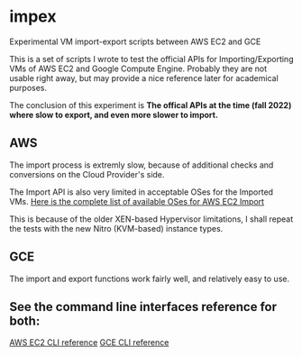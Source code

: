 # impex
Experimental VM import-export scripts between AWS EC2 and GCE

This is a set of scripts I wrote to test the official APIs for Importing/Exporting VMs of AWS EC2 and Google Compute Engine.
Probably they are not usable right away, but may provide a nice reference later for academical purposes.

The conclusion of this experiment is
**The offical APIs at the time (fall 2022) where slow to export, and even more slower to import.**

## AWS
The import process is extremly slow, because of additional checks and conversions on the Cloud Provider's side.

The Import API is also very limited in acceptable OSes for the Imported VMs.
[Here is the complete list of available OSes for AWS EC2 Import](https://docs.aws.amazon.com/vm-import/latest/userguide/prerequisites.html#vmimport-operating-systems)

This is because of the older XEN-based Hypervisor limitations, I shall repeat the tests with the new Nitro (KVM-based) instance types.

## GCE
The import and export functions work fairly well, and relatively easy to use.

## See the command line interfaces reference for both:
[AWS EC2 CLI reference](https://awscli.amazonaws.com/v2/documentation/api/latest/reference/ec2/index.html)
[GCE CLI reference](https://cloud.google.com/sdk/gcloud/reference)
